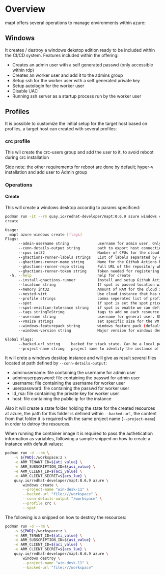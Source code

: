 # Overview

mapt offers several operations to manage environments within azure:

## Windows

It creates / destroy a windows dekstop edition ready to be included within the CI/CD system. Features included within the offering:

* Creates an admin user with a self generated passwd (only accessible within rdp)
* Creates an worker user and add it to the admins group
* Setup ssh for the worker user with a self generated private key
* Setup autologin for the worker user  
* Disable UAC  
* Running ssh server as a startup process run by the worker user

## Profiles

It is possible to customize the initial setup for the target host based on profiles, a target host can created with several profiles:

### crc profile

This wil create the crc-users group and add the user to it, to avoid reboot during crc installation 

Side note: the other requirements for reboot are done by default; hyper-v installation and add user to Admin group

### Operations

#### Create

This will create a windows desktop accordig to params specificed:

```bash
podman run -it --rm quay.io/redhat-developer/mapt:0.6.9 azure windows create -h
create

Usage:
  mapt azure windows create [flags]
Flags:
      --admin-username string             username for admin user. Only rdp accessible within generated password (default "rhqpadmin")
      --conn-details-output string        path to export host connection information (host, username and privateKey)
      --cpus int32                        Number of CPUs for the cloud instance (default 8)
      --ghactions-runner-labels strings   List of labels separated by comma to be added to the self-hosted runner
      --ghactions-runner-name string      Name for the Github Actions Runner
      --ghactions-runner-repo string      Full URL of the repository where the Github Actions Runner should be registered
      --ghactions-runner-token string     Token needed for registering the Github Actions Runner token
  -h, --help                              help for create
      --install-ghactions-runner          Install and setup Github Actions runner in the instance
      --location string                   If spot is passed location will be calculated based on spot results. Otherwise localtion will be used to create resources. (default "West US")
      --memory int32                      Amount of RAM for the cloud instance in GiB (default 64)
      --nested-virt                       Use cloud instance that has nested virtualization support
      --profile strings                   comma seperated list of profiles to apply on the target machine. Profiles available: crc
      --spot                              if spot is set the spot prices across all regions will be cheked and machine will be started on best spot option (price / eviction)
      --spot-eviction-tolerance string    if spot is enable we can define the minimum tolerance level of eviction. Allowed value are: lowest, low, medium, high or highest (default "lowest")
      --tags stringToString               tags to add on each resource (--tags name1=value1,name2=value2) (default [])
      --username string                   username for general user. SSH accessible + rdp with generated password (default "rhqp")
      --vmsize strings                    set specific size for the VM and ignore any CPUs, Memory and Arch parameters set. Type requires to allow nested virtualization
      --windows-featurepack string        windows feature pack (default "23h2-pro")
      --windows-version string            Major version for windows desktop 10 or 11 (default "11")

Global Flags:
      --backed-url string     backed for stack state. Can be a local path with format file:///path/subpath or s3 s3://existing-bucket
      --project-name string   project name to identify the instance of the stack
```

It will crete a windows desktop instance and will give as result several files located at path defined by `--conn-details-output`:

* adminusername: file containing the username for admin user
* adminuserpassword: file containing the passwd for admin user
* username: file containing the username for worker user
* userpassword: file containing the passwd for worker user
* id_rsa: file containing the private key for worker user
* host: file containing the public ip for the instance  

Also it will create a state folder holding the state for the created resources at azure, the path for this folder is defined within `--backed-url`, the content from that folder it is required with the same project name (`--project-name`) in order to detroy the resources.

When running the container image it is required to pass the authetication information as variables, following a sample snipped on how to create
a instance with default values:

```bash
podman run -d --rm \
    -v ${PWD}:/workspace:z \
    -e ARM_TENANT_ID=${ati_value} \
    -e ARM_SUBSCRIPTION_ID=${asi_value} \
    -e ARM_CLIENT_ID=${aci_value} \
    -e ARM_CLIENT_SECRET=${acs_lue} \
    quay.io/redhat-developer/mapt:0.6.9 azure \
        windows create \
        --project-name "win-desk-11" \
        --backed-url "file:///workspace" \
        --conn-details-output "/workspace" \
        --profile crc \
        --spot
```

The following is a snipped on how to destroy the resources:

```bash
podman run -d --rm \
    -v ${PWD}:/workspace:z \
    -e ARM_TENANT_ID=${ati_value} \
    -e ARM_SUBSCRIPTION_ID=${asi_value} \
    -e ARM_CLIENT_ID=${aci_value} \
    -e ARM_CLIENT_SECRET=${acs_lue} \
    quay.io/redhat-developer/mapt:0.6.9 azure \
        windows destroy \
        --project-name "win-desk-11" \
        --backed-url "file:///workspace"
```
